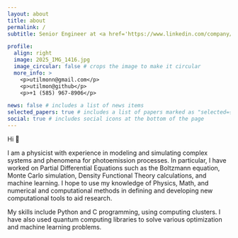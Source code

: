 ```yaml
---
layout: about
title: about
permalink: /
subtitle: Senior Engineer at <a href='https://www.linkedin.com/company/samsung-electronics'>Samsung Electronics</a>.

profile:
  align: right
  image: 2025_IMG_1416.jpg
  image_circular: false # crops the image to make it circular
  more_info: >
    <p>utilmonn@gmail.com</p>
    <p>utilmon@github</p>
    <p>+1 (585) 967-8906</p>

news: false # includes a list of news items
selected_papers: true # includes a list of papers marked as "selected={true}"
social: true # includes social icons at the bottom of the page
---
```


Hi 👋

I am a physicist with experience in modeling and simulating complex systems and phenomena for photoemission processes. In particular, I have worked on Partial Differential Equations such as the Boltzmann equation, Monte Carlo simulation, Density Functional Theory calculations, and machine learning. I hope to use my knowledge of Physics, Math, and numerical and computational methods in defining and developing new computational tools to aid research.

My skills include Python and C programming, using computing clusters. I have also used quantum computing libraries to solve various optimization and machine learning problems.
